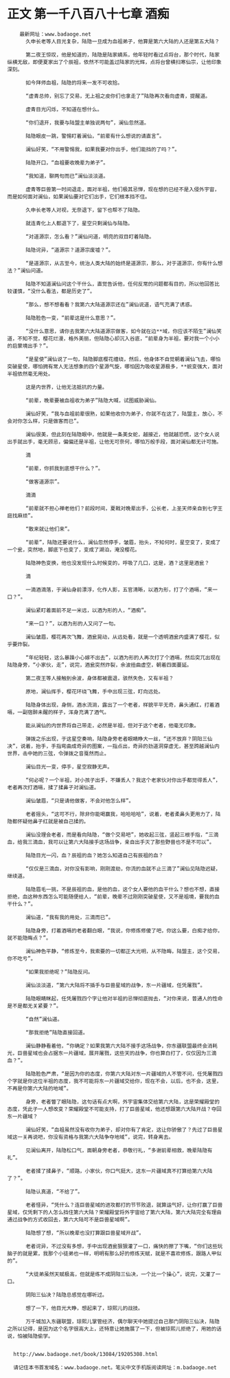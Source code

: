 # 正文 第一千八百八十七章 酒痴
        最新网址：www.badaoge.net
          久申长老等人目光复杂，陆隐一旦成为血祖弟子，他算是第六大陆的人还是第五大陆？
      
          第二夜王惊叹，他是知道的，陆隐是陆家嫡系，他年轻时看过点将台，那个时代，陆家纵横无敌，即便夏家出了个辰祖，依然不可能盖过陆家的光辉，点将台曾横扫寒仙宗，让他印象深刻。
      
          如今拜师血祖，陆隐的将来一发不可收拾。
      
          “虚青总帅，别忘了交易，无上祖之皮你们也拿走了”陆隐再次看向虚青，提醒道。
      
          虚青目光闪烁，不知道在想什么。
      
          “你们退开，我要与陆盟主单独说两句”，澜仙忽然道。
      
          陆隐眼皮一跳，警惕盯着澜仙，“前辈有什么想说的请直言”。
      
          澜仙好笑，“不用警惕我，如果我要对你出手，他们能挡的了吗？”。
      
          陆隐开口，“血祖要收晚辈为弟子”。
      
          “我知道，聊两句而已”澜仙淡淡道。
      
          虚青等巨兽第一时间退走，面对半祖，他们极其忌惮，现在想的已经不是入侵外宇宙，而是如何面对澜仙，如果澜仙要对它们出手，它们根本挡不住。
      
          久申长老等人对视，无奈退下，留下也帮不了陆隐。
      
          就连青化上人都退下了，星空只剩澜仙与陆隐。
      
          “对道源宗，怎么看？”澜仙问道，明亮的双目盯着陆隐。
      
          陆隐诧异，“道源宗？道源宗废墟？”。
      
          “是道源宗，从古至今，统治人类大陆的始终是道源宗，那么，对于道源宗，你有什么想法？”澜仙问道。
      
          陆隐不知道澜仙问这个干什么，直觉告诉他，任何反常的问题都有目的，所以他回答比较谨慎，“没什么看法，都是历史了”。
      
          “那么，想不想看看？我第六大陆道源宗还在”澜仙说道，语气充满了诱惑。
      
          陆隐脸色一变，“前辈这是什么意思？”。
      
          “没什么意思，请你去我第六大陆道源宗做客，如今就在边**域，你应该不陌生”澜仙笑道，不知不觉，樱花烂漫，格外美丽，但陆隐心却沉入谷底，“前辈身为半祖，要对我一个小小的启蒙境出手？”。
      
          “是星使”澜仙说了一句，陆隐脚底樱花缠绕，然后，他身体不自觉朝着澜仙飞去，哪怕突破星使，哪怕拥有常人无法想象的四个星源气旋，哪怕因为吸收星源极多，**蜕变强大，面对半祖依然毫无用处。
      
          这是内世界，让他无法抵抗的力量。
      
          “前辈，晚辈要被血祖收为弟子”陆隐大喊，试图威胁澜仙。
      
          澜仙好笑，“我与血祖前辈很熟，如果他收你为弟子，你就不在这了，陆盟主，放心，不会对你怎么样，只是做客而已”。
      
          澜仙很美，但此刻在陆隐眼中，他就是一条美女蛇，越接近，他就越恐慌，这个女人说出手就出手，毫无顾忌，偏偏还是半祖，让他无可奈何，哪怕万般手段，面对澜仙都无计可施。
      
          滴
      
          “前辈，你抓我到底想干什么？”。
      
          “做客道源宗”。
      
          滴滴
      
          “前辈就不担心禅老他们？前段时间，夏戟对晚辈出手，公长老，上圣天师亲自到七字王庭找麻烦”。
      
          “敢来就让他们来”。
      
          “前辈”，陆隐还要说什么，澜仙忽然停手，皱眉，抬头，不知何时，星空变了，变成了一个瓮，突然地，脚底下也变了，变成了湖泊，淹没樱花。
      
          陆隐神色变换，他也没发现什么时候变的，呼吸了几口，这是，酒？这里是酒瓮？
      
          滴
      
          一滴酒滴落，于澜仙身前漂浮，化作人影，五官清晰，以酒为形，打了个酒嗝，“来一口？”。
      
          澜仙紧盯着面前不足一米远，以酒为形的人，“酒痴”。
      
          “来一口？”，以酒为形的人又问了一句。
      
          澜仙皱眉，樱花再次飞舞，酒瓮晃动，从远处看，就是一个透明酒瓮内盛满了樱花，似乎要炸裂。
      
          “年纪轻轻，这么暴躁小心嫁不出去”，以酒为形的人再次打了个酒嗝，然后突兀出现在陆隐身旁，“小家伙，走”，说完，酒瓮突然炸裂，余波扭曲虚空，朝着四面蔓延。
      
          第二夜王等人接触到余波，身体都被震退，骇然失色，又有半祖？
      
          原地，澜仙挥手，樱花环绕飞舞，手中出现三弦，盯向远处。
      
          陆隐身体出现，身侧，酒水流淌，露出了一个老者，样貌平平无奇，鼻头通红，打着酒嗝，一副宿醉未醒的样子，浑身充满了酒气。
      
          能从澜仙的内世界将自己带走，必然是半祖，但对于这个老者，他毫无印象。
      
          弹拨之乐出现，于这星空奏响，陆隐身旁老者眼睛睁大一丝，“还不放弃？阴阳三仙决”，说着，抬手，手指弯曲成奇异的图案，一指点出，奇异的劲道洞穿虚无，甚至跨越澜仙内世界，击中她的三弦，令弹拨之音戛然而止。
      
          澜仙目光一变，停手，星空寂静无声。
      
          “何必呢？一个半祖，对小孩子出手，不嫌丢人？我这个老家伙对你出手都觉得丢人”，老者再次打酒嗝，揉了揉鼻子对澜仙道。
      
          澜仙皱眉，“只是请他做客，不会对他怎么样”。
      
          老者摇头，“这可不行，除非你能喝赢我，哈哈哈哈”，说着，老者柔鼻头更用力了，陆隐都怀疑他鼻子红就是被自己揉的。
      
          澜仙没理会老者，而是看向陆隐，“做个交易吧”，她收起三弦，竖起三根手指，“三滴血，给我三滴血，我可以让第六大陆接手这场战争，亲自出手灭了那些野兽也不是不可以”。
      
          陆隐目光一闪，血？辰祖的血？她怎么知道自己有辰祖的血？
      
          “仅仅是三滴血，对你没有影响，刚刚渡劫，你流的血就不止三滴了”澜仙见陆隐迟疑，继续道。
      
          陆隐眉毛一挑，不是辰祖的血，是他的血，这个女人要他的血干什么？想也不想，直接拒绝，血这种东西怎么可能随便给人，“前辈，晚辈不过刚刚突破星使，又不是祖境，要我的血干什么？”。
      
          澜仙道，“我有我的用处，三滴而已”。
      
          陆隐身旁，打着酒嗝的老者翻白眼，“我说，你修炼修傻了吧，你这么要，白痴才给你，就不能隐晦点？”。
      
          澜仙神色平静，“修炼至今，我索要的一切都正大光明，从不隐晦，陆盟主，这个交易，你不吃亏”。
      
          “如果我拒绝呢？”陆隐反问。
      
          澜仙淡淡道，“第六大陆将不插手与巨兽星域的战争，东一片疆域，任凭屠戮”。
      
          陆隐眼睛眯起，任凭屠戮四个字让他对半祖的忌惮彻底抛去，“对你来说，普通人的性命是不是都无关紧要？”。
      
          “自然”澜仙道。
      
          “那我拒绝”陆隐直接回道。
      
          澜仙静静看着他，“你确定？如果我第六大陆不接手这场战争，你东疆联盟最终会消耗光，巨兽星域也会占据东一片疆域，展开屠戮，这些天的战争，你也算白打了，仅仅因为三滴血？”。
      
          陆隐脸色严肃，“是因为你的态度，你第六大陆对东一片疆域的人不管不问，任凭屠戮四个字就是你这位半祖的态度，我不可能将东一片疆域交给你，现在不会，以后，也不会，这里，不再是你第六大陆的地域”。
      
          身旁，老者瞥了眼陆隐，这句话有点大啊，外宇宙集体交给第六大陆，这是荣耀殿堂的态度，凭此子一人想改变？荣耀殿堂不可能支持，打了巨兽星域，他还想跟第六大陆开战？夺回东一片疆域？
      
          澜仙好笑，“血祖虽然没有收你为弟子，却对你有了肯定，这让你骄傲了？先过了巨兽星域这一关再说吧，你没有资格与我第六大陆争夺地域”，说完，转身离去。
      
          见澜仙离开，陆隐松口气，面朝身旁老者，恭敬行礼，“多谢前辈相救，晚辈陆隐有礼”。
      
          老者揉了揉鼻子，“顺路，小家伙，你口气挺大，这东一片疆域真不打算给第六大陆了？”。
      
          陆隐认真道，“不给了”。
      
          老者怪异，“凭什么？连巨兽星域的进攻都打的节节败退，就算运气好，让你打赢了巨兽星域，仅凭剩下的人怎么挡住第六大陆？荣耀殿堂将外宇宙给了第六大陆，第六大陆完全有理由通过战争的方式收回去，第六大陆可不是巨兽星域啊”。
      
          陆隐想了想，“所以晚辈也没打算跟巨兽星域开战”。
      
          老者诧异，不过没有多想，手中出现酒瓮狠狠灌了一口，痛快的擦了下嘴，“你们这些玩脑子的就是累，我那个小徒弟也一样，明明有那么好的修炼天赋，就是不喜欢修炼，跟路人甲似的”。
      
          “大徒弟虽然天赋极高，但就是练不成阴阳三仙决，一个比一个操心”，说完，又灌了一口。
      
          阴阳三仙决？陆隐总感觉在哪听过。
      
          想了一下，他目光大睁，想起来了，琼熙儿的战技。
      
          万千城加入东疆联盟，琼熙儿掌管经济，偶尔聊天中她提过自己那门阴阳三仙决，陆隐之所以记得，是因为这个名字很高大上，还特意让她施展了一下，但被琼熙儿拒绝了，用她的话说，怕被陆隐偷学。
      
      
      http://www.badaoge.net/book/13084/19205308.html
      
      请记住本书首发域名：www.badaoge.net。笔尖中文手机版阅读网址：m.badaoge.net